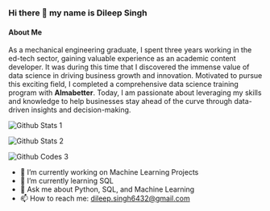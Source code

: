 ### Hi there 👋 my name is Dileep Singh
 #### About Me
 
As a mechanical engineering graduate, I spent three years working in the ed-tech sector, gaining valuable experience as an academic content developer. It was during this time that I discovered the immense value of data science in driving business growth and innovation. Motivated to pursue this exciting field, I completed a comprehensive data science training program with **Almabetter**. Today, I am passionate about leveraging my skills and knowledge to help businesses stay ahead of the curve through data-driven insights and decision-making.


![Github Stats 1](https://github-readme-streak-stats.herokuapp.com/?user=Dileepsingh6432)

![Github Stats 2](https://github-readme-stats.vercel.app/api?username=Dileepsingh6432)

![Github Codes 3](https://github-readme-stats.vercel.app/api/top-langs/?username=Dileepsingh6432)


- 🔭 I’m currently working on Machine Learning Projects
- 🌱 I’m currently learning SQL
- 💬 Ask me about Python, SQL, and Machine Learning
- 📫 How to reach me: dileep.singh6432@gmail.com
<!--
**Dileepsingh6432/Dileepsingh6432** is a ✨ _special_ ✨ repository because its `README.md` (this file) appears on your GitHub profile.

Here are some ideas to get you started:

- 🔭 I’m currently working on ...
- 🌱 I’m currently learning ...
- 👯 I’m looking to collaborate on ...
- 🤔 I’m looking for help with ...
- 💬 Ask me about ...
- 📫 How to reach me: ...
- 😄 Pronouns: ...
- ⚡ Fun fact: ...
-->

